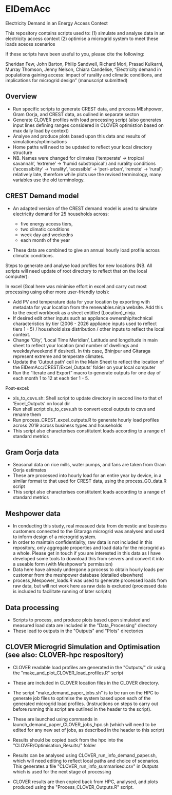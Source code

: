 # ElDemAcc
Electricity Demand in an Energy Access Context

This repository contains scripts used to:
(1) simulate and analyse data in an electricity access context
(2) optimise a microgrid system to meet these loads aceoss scenarios

If these scripts have been useful to you, please cite the following:

Sheridan Few, John Barton, Philip Sandwell, Richard Mori, Prasad Kulkarni, Murray Thomson, Jenny Nelson, Chiara Candelise, “Electricity demand in populations gaining access: impact of rurality and climatic conditions, and implications for microgrid design” (manuscript submitted)

## Overview 

- Run specific scripts to generate CREST data, and process MEshpower, Gram Oorja, and CREST data, as oulined in separate secton
- Generate CLOVER profiles with load processing script (also generates input lines defining ranges considered in CLOVER optimistion based on max daily load by context)
- Analyse and produce plots based upon this data and results of simulations/optimisations
- Home paths will need to be updated to reflect your local directory structure
- NB. Names were changed for climates (’temperate’ -> tropical savannah’, ‘extreme’ -> ’humid substropical’) and rurality conditions (‘accessibility’ -> ’rurality’, ‘acessible’ -> ‘peri-urban’, ‘remote’ -> ‘rural’) relatively late, therefore while plots use the revised terminology, many variables use the old terminology.

## CREST Demand model

- An adapted version of the CREST demand model is used to simulate electricity demand for 25 households across:
	- five energy access tiers,
	- two climatic conditions
	- week day and weekedns
	- each month of the year

- These data are combined to give an annual hourly load profile across climatic conditions.

Steps to generate and analyse load profiles for new locations (NB. All scripts will need update of root directory to reflect that on the local computer):

In excel (Goal here was minimise effort in excel and carry out most processing using other more user-friendly tools):
- Add PV and temperature data for your location by exporting with metadata for your location from the renewables.ninja website. Add this to the excel workbook as a sheet entitled (Location)_ninja.
- If desired edit other inputs such as appliance ownership/technical characteristics by tier (2006 - 2026 appliance inputs used to reflect tiers 1 - 5) / household size distribution / other inputs to reflect the local context.
- Change ‘City’, ‘Local Time Meridian’, Latitude and longditude in main sheet to reflect your location (and number of dwellings and weekday/weekend if desired). In this case, Bhinjpur and Gitaraga represent extreme and temperate climates.
- Update the ‘Output path’ cell in the Main Sheet to reflect the location of the ElDemAcc/CREST/Excel_Outputs’ folder on your local computer
- Run the “Iterate and Export” macro to generate outputs for one day of each month 1 to 12 at each tier 1 - 5.

Post-excel:
- xls_to_csvs.sh: Shell script to update directory in second line to that of ‘Excel_Outputs’ on local dir
- Run shell script xls_to_csvs.sh to convert excel outputs to csvs and rename them
- Run process_CREST_excel_outputs.R to generate hourly load profiles across 2019 across business types and households
- This script also characterises constitutent loads according to a range of standard metrics


## Gram Oorja data

- Seasonal data on rice mills, water pumps, and fans are taken from Gram Oorja estimates
- These are processed into hourly load for an entire year by device, in a similar format to that used for CREST data, using the process_GO_data.R script
- This script also characterises constitutent loads according to a range of standard metrics

## Meshpower data

- In conducting this study, real measued data from domestic and business customers connected to the Gitaraga microgrid was analysed and used to inform design of a microgrid system.
- In order to maintain confidentiality, raw data is not included in this repository, only aggregate properties and load data for the microgrid as a whole. Please get in touch if you are interested in this data as I have developed some tools to download this from servers and convert it into a useable form (with Meshpower's permission)
- Data here have already undergone a process to obtain hourly loads per customer from the meshpower database (detailed elsewhere)
- process_Mespower_loads.R was used to generate processed loads from raw data, but will not work here as raw data is excluded (processed data is included to facilitate running of later scripts)

## Data processing

- Scripts to process, and produce plots based upon simulated and measured load data are included in the "Data_Processing" directory
- These lead to outputs in the "Outputs" and "Plots" directories


## CLOVER Microgrid Simulation and Optimisation (see also: CLOVER-hpc respository)

- CLOVER readable load profiles are generated in the "Outputs/" dir using the "make_and_plot_CLOVER_load_profiles.R" script
- These are included in CLOVER location files in the CLOVER directory.

- The script "make_demand_paper_jobs.sh" is to be run on the HPC to generate job files to optimise the system based upon each of the generated microgrid load profiles. (Instructions on steps to carry out before running this script are outlined in the header to the script).
- These are launched using commands in launch_demand_paper_CLOVER_jobs_hpc.sh (which will need to be edited for any new set of jobs, as described in the header to this script)
- Results should be copied back from the hpc into the "CLOVER/Optimisation_Results/" folder
- Results can be analysed using CLOVER_run_info_demand_paper.sh, which will need editing to reflect local paths and choice of scenarios. This generates a file "CLOVER_run_info_summarised.csv" in Outputs which is used for the next stage of processing
- CLOVER results are then copied back from HPC, analysed, and plots produced using the "Process_CLOVER_Outputs.R" script.
